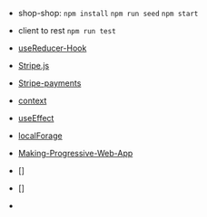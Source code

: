 * shop-shop:
`npm install`
`npm run seed`
`npm start`

* client
 to rest `npm run test`

 * [useReducer-Hook](https://reactjs.org/docs/hooks-reference.html#usereducer)
 * [Stripe.js](https://stripe.com/docs/stripe-js)
 * [Stripe-payments](https://stripe.com/)
 * [context](https://reactjs.org/docs/context.html)
 * [useEffect](https://reactjs.org/docs/hooks-effect.html#tip-optimizing-performance-by-skipping-effects)
 * [localForage](https://github.com/localForage/localForage)
 * [Making-Progressive-Web-App](https://create-react-app.dev/docs/making-a-progressive-web-app/)
 * []
 * []
 *